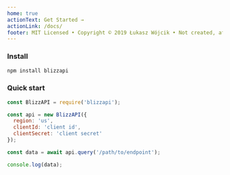 ```yaml
---
home: true
actionText: Get Started →
actionLink: /docs/
footer: MIT Licensed • Copyright © 2019 Łukasz Wójcik • Not created, affiliated or endorsed in any way by Blizzard Entertainment
---
```


### Install

``` bash
npm install blizzapi
```

### Quick start

``` javascript
const BlizzAPI = require('blizzapi');

const api = new BlizzAPI({
  region: 'us',
  clientId: 'client id',
  clientSecret: 'client secret'
});

const data = await api.query('/path/to/endpoint');

console.log(data);
``` 